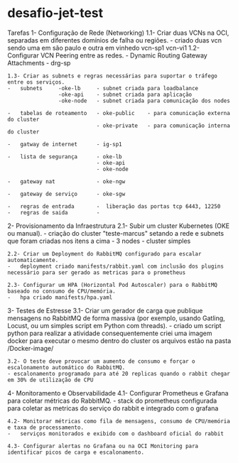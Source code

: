 # desafio-jet-test

Tarefas
1- Configuração de Rede (Networking)
    1.1- Criar duas VCNs na OCI, separadas em diferentes domínios de falha ou regiões.
    -   criado duas vcn sendo uma em são paulo e outra em vinhedo
        vcn-sp1
        vcn-vi1
    1.2- Configurar VCN Peering entre as redes.
    -   Dynamic Routing Gateway Attachments     - drg-sp

    1.3- Criar as subnets e regras necessárias para suportar o tráfego entre os serviços.
    -   subnets     -oke-lb     - subnet criada para loadbalance
                    -oke-api    - subnet criada para aplicação
                    -oke-node   - subnet criada para comunicação dos nodes

    -   tabelas de roteamento   - oke-public    - para comunicação externa do cluster
                                - oke-private   - para comunicação interna do cluster
    
    -   gatway de internet      - ig-sp1

    -   lista de segurança      - oke-lb
                                - oke-api
                                - oke-node

    -   gateway nat             - oke-ngw

    -   gateway de serviço      - oke-sgw

    -   regras de entrada       -  liberação das portas tcp 6443, 12250 
    -   regras de saida         -          



2- Provisionamento da Infraestrutura
    2.1- Subir um cluster Kubernetes (OKE ou manual).
    -   criação do cluster "teste-marcus" setando a rede e subnets que foram criadas nos itens a cima
    -   3 nodes
    -   cluster simples

    2.2- Criar um Deployment do RabbitMQ configurado para escalar automaticamente.
    -   deployment criado manifests/rabbit.yaml com inclusão dos plugins necessário para ser gerado as metricas para o prometheus

    2.3- Configurar um HPA (Horizontal Pod Autoscaler) para o RabbitMQ baseado no consumo de CPU/memória.
    -   hpa criado manifests/hpa.yaml

3- Testes de Estresse
    3.1- Criar um gerador de carga que publique mensagens no RabbitMQ de forma massiva (por exemplo, usando Gatling, Locust, ou um simples script em Python com threads).
    - criado um script python para realizar a atividade consequentemente criei uma imagem docker para executar o mesmo dentro do cluster os arquivos estão na pasta /Docker-image/

    3.2- O teste deve provocar um aumento de consumo e forçar o escalonamento automático do RabbitMQ.
    - escalonamento programado para até 20 replicas quando o rabbit chegar em 30% de utilização de CPU

4- Monitoramento e Observabilidade
    4.1- Configurar Prometheus e Grafana para coletar métricas do RabbitMQ.
    -   stack do prometheus configurada para coletar as metricas do serviço do rabbit e integrado com o grafana

    4.2- Monitorar métricas como fila de mensagens, consumo de CPU/memória e taxa de processamento.
    -   serviços monitorados e exibido com o dashboard oficial do rabbit
    
    4.3- Configurar alertas no Grafana ou na OCI Monitoring para identificar picos de carga e escalonamento.